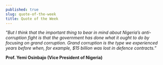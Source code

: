 ```yaml
---
published: true
slug: quote-of-the-week
title: Quote of the Week
---
```

_"But I think that the important thing to bear in mind about Nigeria’s anti-corruption fight is that the government has done what it ought to do by focusing on grand corruption. Grand corruption is the type we experienced years before when, for example, $15 billion was lost in defence contracts.”_

   **Prof. Yemi Osinbajo (Vice President of Nigeria)**
